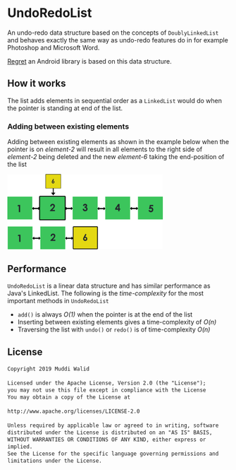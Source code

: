 # UndoRedoList

An undo-redo data structure based on the concepts of `DoublyLinkedList` and behaves exactly the same way as undo-redo features do in for example Photoshop and Microsoft Word. 

[Regret](https://github.com/Muddz/Regret) an Android library is based on this data structure.

## How it works

The list adds elements in sequential order as a `LinkedList` would do when the pointer is standing at end of the list.

### Adding between existing elements 

Adding between existing elements as shown in the example below when the pointer is on *element-2* will result in all elements to the right side of *element-2* being deleted and the new *element-6* taking the end-position of the list

<img src="https://github.com/Muddz/Undo-Redo-Algorithm/blob/master/src/main/resources/Graphic%20elements%206.png" width="70%">

## Performance
`UndoRedoList` is a linear data structure and has similar performance as Java's LinkedList.
The following is the *time-complexity* for the most important methods in `UndoRedoList`

- `add()` is always *O(1)* when the pointer is at the end of the list 
- Inserting between existing elements gives a time-complexity of *O(n)*
- Traversing the list with `undo()` or `redo()` is of time-complexity *O(n)*


## License

    Copyright 2019 Muddi Walid

    Licensed under the Apache License, Version 2.0 (the "License");
    you may not use this file except in compliance with the License
    You may obtain a copy of the License at

    http://www.apache.org/licenses/LICENSE-2.0

    Unless required by applicable law or agreed to in writing, software
    distributed under the License is distributed on an "AS IS" BASIS,
    WITHOUT WARRANTIES OR CONDITIONS OF ANY KIND, either express or implied.
    See the License for the specific language governing permissions and
    limitations under the License.
